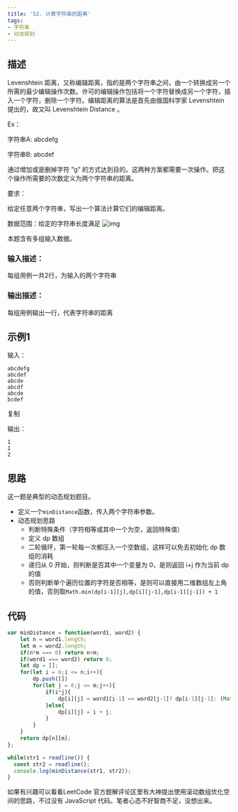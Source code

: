 ```yaml
---
title: '52. 计算字符串的距离'
tags:
- 字符串
- 动态规划
---
```


## 描述

Levenshtein 距离，又称编辑距离，指的是两个字符串之间，由一个转换成另一个所需的最少编辑操作次数。许可的编辑操作包括将一个字符替换成另一个字符，插入一个字符，删除一个字符。编辑距离的算法是首先由俄国科学家 Levenshtein 提出的，故又叫 Levenshtein Distance 。

Ex：

字符串A: abcdefg

字符串B: abcdef

通过增加或是删掉字符 ”g” 的方式达到目的。这两种方案都需要一次操作。把这个操作所需要的次数定义为两个字符串的距离。

要求：

给定任意两个字符串，写出一个算法计算它们的编辑距离。



数据范围：给定的字符串长度满足 ![img](https://www.nowcoder.com/equation?tex=1%20%5Cle%20len(str)%20%5Cle%20500%20%5C)

本题含有多组输入数据。





### 输入描述：

每组用例一共2行，为输入的两个字符串

### 输出描述：

每组用例输出一行，代表字符串的距离

## 示例1

输入：

```
abcdefg
abcdef
abcde
abcdf
abcde
bcdef
```

复制

输出：

```
1
1
2
```

## 思路

这一题是典型的动态规划题目。

- 定义一个`minDistance`函数，传入两个字符串参数。
- 动态规划思路
  - 判断特殊条件（字符相等或其中一个为空，返回特殊值）
  - 定义 dp 数组
  - 二轮循环，第一轮每一次都压入一个空数组，这样可以免去初始化 dp 数组的消耗
  - 递归从 0 开始，则判断是否其中一个变量为 0，是则返回 i+j 作为当前 dp 的值
  - 否则判断单个遍历位置的字符是否相等，是则可以直接用二维数组左上角的值，否则取`Math.min(dp[i-1][j],dp[i][j-1],dp[i-1][j-1]) + 1`

## 代码
```js
var minDistance = function(word1, word2) {
    let n = word1.length;
    let m = word2.length;
    if(n*m === 0) return n+m;
    if(word1 === word2) return 0;
    let dp = [];
    for(let i = 0;i <= n;i++){
        dp.push([])
        for(let j = 0;j <= m;j++){
            if(i*j){
                dp[i][j] = word1[i-1] == word2[j-1]? dp[i-1][j-1]: (Math.min(dp[i-1][j],dp[i][j-1],dp[i-1][j-1]) + 1);
            }else{
                dp[i][j] = i + j;
            }
        }
    }
    return dp[n][m];
};

while(str1 = readline()) {
  const str2 = readline();
  console.log(minDistance(str1, str2));
}
```

如果有兴趣可以看看LeetCode 官方题解评论区里有大神提出使用滚动数组优化空间的思路，不过没有 JavaScript 代码。笔者心态不好智商不足，没想出来。
